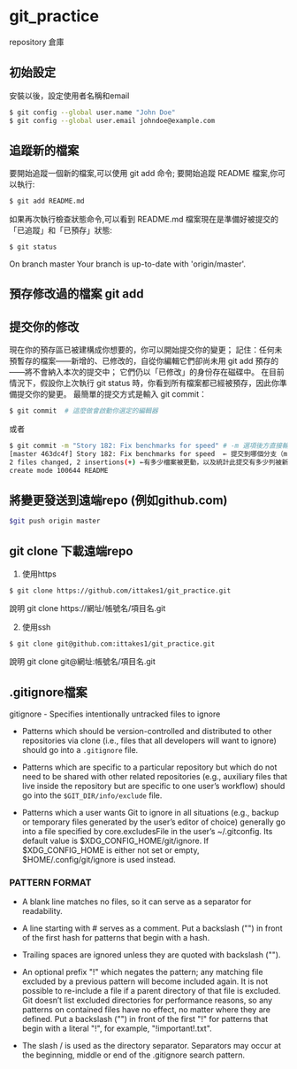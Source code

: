 # git_practice
repository 倉庫

## 初始設定
安裝以後，設定使用者名稱和email
```bash
$ git config --global user.name "John Doe"
$ git config --global user.email johndoe@example.com
```

## 追蹤新的檔案
要開始追蹤一個新的檔案,可以使用 git add 命令; 要開始追蹤 README 檔案,你可以執行:
```bash
$ git add README.md
```
如果再次執行檢查狀態命令,可以看到 README.md 檔案現在是準備好被提交的「已追蹤」和「已預存」狀態:
```bash
$ git status
```
On branch master
Your branch is up-to-date with 'origin/master'.

## 預存修改過的檔案 git add

## 提交你的修改
現在你的預存區已被建構成你想要的，你可以開始提交你的變更； 記住：任何未預暫存的檔案——新增的、已修改的，自從你編輯它們卻尚未用 git add 預存的——將不會納入本次的提交中； 它們仍以「已修改」的身份存在磁碟中。 在目前情況下，假設你上次執行 git status 時，你看到所有檔案都已經被預存，因此你準備提交你的變更。 最簡單的提交方式是輸入 git commit：
```bash
$ git commit  # 這麼做會啟動你選定的編輯器
```
或者
```bash
$ git commit -m "Story 182: Fix benchmarks for speed" # -m 選項後方直接輸入提交訊息
[master 463dc4f] Story 182: Fix benchmarks for speed  ← 提交到哪個分支（master）、提交的 SHA-1 校驗碼（463dc4f）
2 files changed, 2 insertions(+) ←有多少檔案被更動，以及統計此提交有多少列被新增和被移除
create mode 100644 README
```

## 將變更發送到遠端repo (例如github.com)
```bash
$git push origin master
```

## git clone 下載遠端repo
1. 使用https
```
$ git clone https://github.com/ittakes1/git_practice.git
```
說明 git clone https://網址/帳號名/項目名.git

2. 使用ssh
```
$ git clone git@github.com:ittakes1/git_practice.git
```
說明 git clone git@網址:帳號名/項目名.git

## .gitignore檔案
gitignore - Specifies intentionally untracked files to ignore

* Patterns which should be version-controlled and distributed to other repositories via clone (i.e., files that all developers will want to ignore) should go into a `.gitignore` file.

* Patterns which are specific to a particular repository but which do not need to be shared with other related repositories (e.g., auxiliary files that live inside the repository but are specific to one user’s workflow) should go into the `$GIT_DIR/info/exclude` file.

* Patterns which a user wants Git to ignore in all situations (e.g., backup or temporary files generated by the user’s editor of choice) generally go into a file specified by core.excludesFile in the user’s ~/.gitconfig. Its default value is $XDG_CONFIG_HOME/git/ignore. If $XDG_CONFIG_HOME is either not set or empty, $HOME/.config/git/ignore is used instead.

### PATTERN FORMAT

* A blank line matches no files, so it can serve as a separator for readability.

* A line starting with # serves as a comment. Put a backslash ("\") in front of the first hash for patterns that begin with a hash.

* Trailing spaces are ignored unless they are quoted with backslash ("\").

* An optional prefix "!" which negates the pattern; any matching file excluded by a previous pattern will become included again. It is not possible to re-include a file if a parent directory of that file is excluded. Git doesn’t list excluded directories for performance reasons, so any patterns on contained files have no effect, no matter where they are defined. Put a backslash ("\") in front of the first "!" for patterns that begin with a literal "!", for example, "\!important!.txt".

* The slash / is used as the directory separator. Separators may occur at the beginning, middle or end of the .gitignore search pattern.

